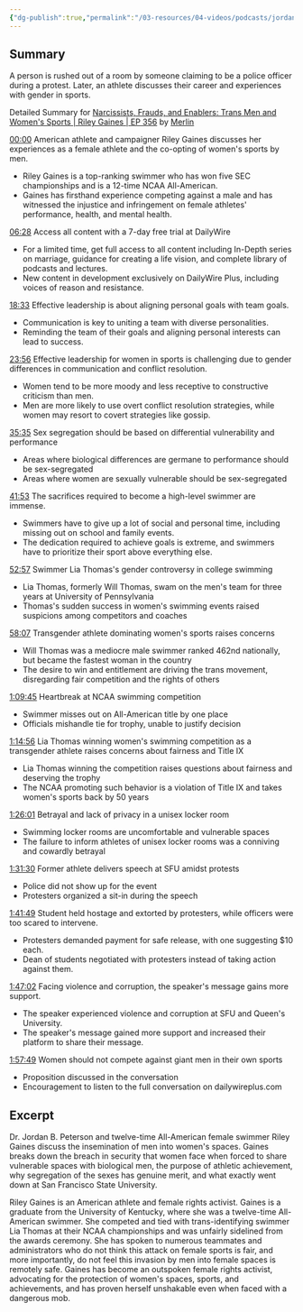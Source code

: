 ```yaml
---
{"dg-publish":true,"permalink":"/03-resources/04-videos/podcasts/jordan-peterson-podcast/narcissists-frauds-and-enablers-trans-men-and-womens-sports-riley-gaines/","title":"Narcissists Frauds and Enablers: Trans Men and Women's Sports | Riley Gaines | EP 356","tags":["podcast","YouTube"]}
---
```



## Summary

A person is rushed out of a room by someone claiming to be a police officer during a protest. Later, an athlete discusses their career and experiences with gender in sports.

Detailed Summary for [Narcissists, Frauds, and Enablers: Trans Men and Women's Sports | Riley Gaines | EP 356](https://www.youtube.com/watch?v=08DSMeEpQyY) by [Merlin](https://merlin.foyer.work/)

[00:00](https://www.youtube.com/watch?v=08DSMeEpQyY&t=0) American athlete and campaigner Riley Gaines discusses her experiences as a female athlete and the co-opting of women's sports by men.

- Riley Gaines is a top-ranking swimmer who has won five SEC championships and is a 12-time NCAA All-American.
- Gaines has firsthand experience competing against a male and has witnessed the injustice and infringement on female athletes' performance, health, and mental health.

[06:28](https://www.youtube.com/watch?v=08DSMeEpQyY&t=388) Access all content with a 7-day free trial at DailyWire

- For a limited time, get full access to all content including In-Depth series on marriage, guidance for creating a life vision, and complete library of podcasts and lectures.
- New content in development exclusively on DailyWire Plus, including voices of reason and resistance.

[18:33](https://www.youtube.com/watch?v=08DSMeEpQyY&t=1113) Effective leadership is about aligning personal goals with team goals.

- Communication is key to uniting a team with diverse personalities.
- Reminding the team of their goals and aligning personal interests can lead to success.

[23:56](https://www.youtube.com/watch?v=08DSMeEpQyY&t=1436) Effective leadership for women in sports is challenging due to gender differences in communication and conflict resolution.

- Women tend to be more moody and less receptive to constructive criticism than men.
- Men are more likely to use overt conflict resolution strategies, while women may resort to covert strategies like gossip.

[35:35](https://www.youtube.com/watch?v=08DSMeEpQyY&t=2135) Sex segregation should be based on differential vulnerability and performance

- Areas where biological differences are germane to performance should be sex-segregated
- Areas where women are sexually vulnerable should be sex-segregated

[41:53](https://www.youtube.com/watch?v=08DSMeEpQyY&t=2513) The sacrifices required to become a high-level swimmer are immense.

- Swimmers have to give up a lot of social and personal time, including missing out on school and family events.
- The dedication required to achieve goals is extreme, and swimmers have to prioritize their sport above everything else.

[52:57](https://www.youtube.com/watch?v=08DSMeEpQyY&t=3177) Swimmer Lia Thomas's gender controversy in college swimming

- Lia Thomas, formerly Will Thomas, swam on the men's team for three years at University of Pennsylvania
- Thomas's sudden success in women's swimming events raised suspicions among competitors and coaches

[58:07](https://www.youtube.com/watch?v=08DSMeEpQyY&t=3487) Transgender athlete dominating women's sports raises concerns

- Will Thomas was a mediocre male swimmer ranked 462nd nationally, but became the fastest woman in the country
- The desire to win and entitlement are driving the trans movement, disregarding fair competition and the rights of others

[1:09:45](https://www.youtube.com/watch?v=08DSMeEpQyY&t=4185) Heartbreak at NCAA swimming competition

- Swimmer misses out on All-American title by one place
- Officials mishandle tie for trophy, unable to justify decision

[1:14:56](https://www.youtube.com/watch?v=08DSMeEpQyY&t=4496) Lia Thomas winning women's swimming competition as a transgender athlete raises concerns about fairness and Title IX

- Lia Thomas winning the competition raises questions about fairness and deserving the trophy
- The NCAA promoting such behavior is a violation of Title IX and takes women's sports back by 50 years

[1:26:01](https://www.youtube.com/watch?v=08DSMeEpQyY&t=5161) Betrayal and lack of privacy in a unisex locker room

- Swimming locker rooms are uncomfortable and vulnerable spaces
- The failure to inform athletes of unisex locker rooms was a conniving and cowardly betrayal

[1:31:30](https://www.youtube.com/watch?v=08DSMeEpQyY&t=5490) Former athlete delivers speech at SFU amidst protests

- Police did not show up for the event
- Protesters organized a sit-in during the speech

[1:41:49](https://www.youtube.com/watch?v=08DSMeEpQyY&t=6109) Student held hostage and extorted by protesters, while officers were too scared to intervene.

- Protesters demanded payment for safe release, with one suggesting $10 each.
- Dean of students negotiated with protesters instead of taking action against them.

[1:47:02](https://www.youtube.com/watch?v=08DSMeEpQyY&t=6422) Facing violence and corruption, the speaker's message gains more support.

- The speaker experienced violence and corruption at SFU and Queen's University.
- The speaker's message gained more support and increased their platform to share their message.

[1:57:49](https://www.youtube.com/watch?v=08DSMeEpQyY&t=7069) Women should not compete against giant men in their own sports

- Proposition discussed in the conversation
- Encouragement to listen to the full conversation on dailywireplus.com

## Excerpt

Dr. Jordan B. Peterson and twelve-time All-American female swimmer Riley Gaines discuss the insemination of men into women's spaces. Gaines breaks down the breach in security that women face when forced to share vulnerable spaces with biological men, the purpose of athletic achievement, why segregation of the sexes has genuine merit, and what exactly went down at San Francisco State University.

Riley Gaines is an American athlete and female rights activist. Gaines is a graduate from the University of Kentucky, where she was a twelve-time All-American swimmer. She competed and tied with trans-identifying swimmer Lia Thomas at their NCAA championships and was unfairly sidelined from the awards ceremony. She has spoken to numerous teammates and administrators who do not think this attack on female sports is fair, and more importantly, do not feel this invasion by men into female spaces is remotely safe. Gaines has become an outspoken female rights activist, advocating for the protection of women's spaces, sports, and achievements, and has proven herself unshakable even when faced with a dangerous mob.
